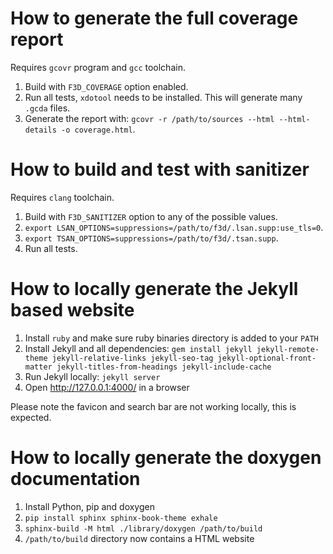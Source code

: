 # How to generate the full coverage report

Requires `gcovr` program and `gcc` toolchain.

1. Build with `F3D_COVERAGE` option enabled.
2. Run all tests, `xdotool` needs to be installed. This will generate many `.gcda` files.
3. Generate the report with: `gcovr -r /path/to/sources --html --html-details -o coverage.html`.

# How to build and test with sanitizer

Requires `clang` toolchain.

1. Build with `F3D_SANITIZER` option to any of the possible values.
2. `export LSAN_OPTIONS=suppressions=/path/to/f3d/.lsan.supp:use_tls=0`.
3. `export TSAN_OPTIONS=suppressions=/path/to/f3d/.tsan.supp`.
4. Run all tests.

# How to locally generate the Jekyll based website

1. Install `ruby` and make sure ruby binaries directory is added to your `PATH`
2. Install Jekyll and all dependencies: `gem install jekyll jekyll-remote-theme jekyll-relative-links jekyll-seo-tag jekyll-optional-front-matter jekyll-titles-from-headings jekyll-include-cache`
3. Run Jekyll locally: `jekyll server`
4. Open http://127.0.0.1:4000/ in a browser

Please note the favicon and search bar are not working locally, this is expected.

# How to locally generate the doxygen documentation

1. Install Python, pip and doxygen
2. `pip install sphinx sphinx-book-theme exhale`
3. `sphinx-build -M html ./library/doxygen /path/to/build`
4. `/path/to/build` directory now contains a HTML website
